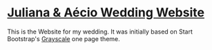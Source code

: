 # [Juliana & Aécio Wedding Website](http://julianaeaecio.com/)

This is the Website for my wedding. It was initially based on Start Bootstrap's [Grayscale](http://startbootstrap.com/template-overviews/grayscale/) one page theme.

